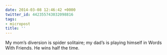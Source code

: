 ```yaml
---
date: 2014-03-08 12:46:42 +0000
twitter_id: 442355743032098816
tags:
- micropost
title: ''
---
```


My mom’s diversion is spider solitaire; my dad’s is playing himself in Words With Friends. He wins half the time.

